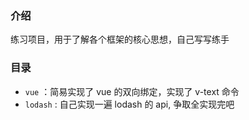 ### 介绍

练习项目，用于了解各个框架的核心思想，自己写写练手

### 目录

- `vue`  ：简易实现了 vue 的双向绑定，实现了 v-text 命令
- `lodash` : 自己实现一遍 lodash 的 api, 争取全实现完吧
